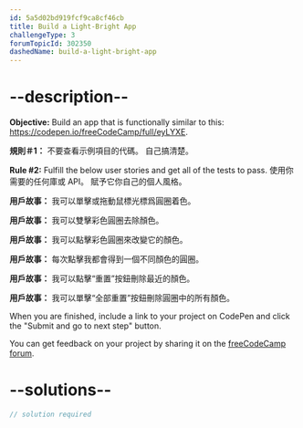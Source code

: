 ```yaml
---
id: 5a5d02bd919fcf9ca8cf46cb
title: Build a Light-Bright App
challengeType: 3
forumTopicId: 302350
dashedName: build-a-light-bright-app
---
```


# --description--

**Objective:** Build an app that is functionally similar to this: <https://codepen.io/freeCodeCamp/full/eyLYXE>.

**規則＃1：** 不要查看示例項目的代碼。 自己搞清楚。

**Rule #2:** Fulfill the below user stories and get all of the tests to pass. 使用你需要的任何庫或 API。 賦予它你自己的個人風格。

**用戶故事：** 我可以單擊或拖動鼠標光標爲圓圈着色。

**用戶故事：** 我可以雙擊彩色圓圈去除顏色。

**用戶故事：** 我可以點擊彩色圓圈來改變它的顏色。

**用戶故事：** 每次點擊我都會得到一個不同顏色的圓圈。

**用戶故事：** 我可以點擊“重置”按鈕刪除最近的顏色。

**用戶故事：** 我可以單擊“全部重置”按鈕刪除圓圈中的所有顏色。

When you are finished, include a link to your project on CodePen and click the "Submit and go to next step" button.

You can get feedback on your project by sharing it on the <a href="https://forum.freecodecamp.org/c/project-feedback/409" target="_blank" rel="noopener noreferrer nofollow">freeCodeCamp forum</a>.

# --solutions--

```js
// solution required
```
